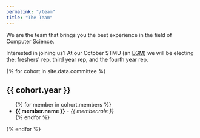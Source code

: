 ```yaml
---
permalink: "/team"
title: "The Team"
---
```


We are the team that brings you the best experience in the field of Computer Science.

Interested in joining us? At our October STMU (an <abbr title="Extraordinary General Meeting">EGM</abbr>) we will be electing the:
freshers' rep, third year rep, and the fourth year rep.


{% for cohort in site.data.committee %}
## {{ cohort.year }}

<ul>
	{% for member in cohort.members %}
		<li>
			<strong>{{ member.name }}</strong> - <em>{{ member.role }}</em>
		</li>
	{% endfor %}
</ul>
{% endfor %}
